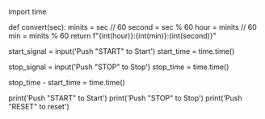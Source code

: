 import time

def convert(sec):
    minits = sec // 60
    second = sec % 60
    hour = minits // 60
    min = minits % 60
    return f"{int(hour)}:{int(min)}:{int(second)}"

start_signal = input('Push "START" to Start')
start_time = time.time()

stop_signal = input('Push "STOP" to Stop')
stop_time = time.time()

stop_time - start_time = time.time()

print('Push "START" to Start')
print('Push "STOP" to Stop')
print('Push "RESET" to reset')
